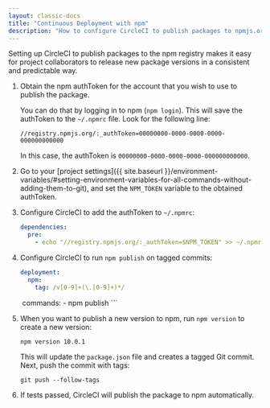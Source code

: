 ```yaml
---
layout: classic-docs
title: "Continuous Deployment with npm"
description: "How to configure CircleCI to publish packages to npmjs.org automatically."
---
```


Setting up CircleCI to publish packages to the npm registry makes it easy for project collaborators to release new package versions in a consistent and predictable way.

1.  Obtain the npm authToken for the account that you wish to use to publish the package.

    You can do that by logging in to npm (`npm login`). This will save the
    authToken to the `~/.npmrc` file. Look for the following line:

    ```
    //registry.npmjs.org/:_authToken=00000000-0000-0000-0000-000000000000
    ```

    In this case, the authToken is `00000000-0000-0000-0000-000000000000`.

2.  Go to your [project settings]({{ site.baseurl }}/environment-variables/#setting-environment-variables-for-all-commands-without-adding-them-to-git), and set the `NPM_TOKEN` variable to the
    obtained authToken.

3.  Configure CircleCI to add the authToken to `~/.npmrc`:

    ```yaml
    dependencies:
      pre:
        - echo "//registry.npmjs.org/:_authToken=$NPM_TOKEN" >> ~/.npmrc
    ```

4.  Configure CircleCI to run `npm publish` on tagged commits:

    ```yaml
    deployment:
      npm:
        tag: /v[0-9]+(\.[0-9]+)*/
        commands:
          - npm publish
    ```

5.  When you want to publish a new version to npm, run `npm version` to create a new version:

    ```
    npm version 10.0.1
    ```

    This will update the `package.json` file and creates a tagged Git commit.
    Next, push the commit with tags:

    ```
    git push --follow-tags
    ``` 
6.  If tests passed, CircleCI will publish the package to npm automatically.
